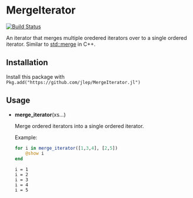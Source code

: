 # MergeIterator

[![Build Status](https://travis-ci.org/jlep/MergeIterator.jl.svg?branch=master)](https://travis-ci.org/jlep/MergeIterator.jl)

An iterator that merges multiple oredered iterators over to a single ordered iterator. Similar to [std::merge](http://en.cppreference.com/w/cpp/algorithm/merge) in C++.

## Installation

Install this package with `Pkg.add("https://github.com/jlep/MergeIterator.jl")`

## Usage

- **merge_iterator**(xs...)

    Merge ordered iterators into a single ordered iterator.

    Example:
    ```julia
    for i in merge_iterator([1,3,4], [2,5])
        @show i
    end
    ```

    ```
    i = 1
    i = 2
    i = 3
    i = 4
    i = 5
    ```
